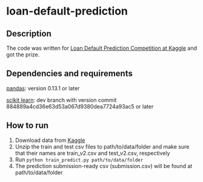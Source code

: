 loan-default-prediction
=======================

Description
-----------
The code was written for [Loan Default Prediction Competition at Kaggle](https://www.kaggle.com/c/loan-default-prediction) and got the prize. 

Dependencies and requirements
-----------------------------
[pandas](https://github.com/pydata/pandas):  version 0.13.1 or later

[scikit learn](https://github.com/scikit-learn/scikit-learn): dev branch with version commit 884889a4cd36e63d53a067d9380dea7724a93ac5 or later

How to run
----------
1. Download data from [Kaggle](https://www.kaggle.com/c/loan-default-prediction)
2. Unzip the train and test csv files to path/to/data/folder and make sure that their names are train_v2.csv and test_v2.csv, respectively
3. Run `python train_predict.py path/to/data/folder`
4. The prediction submission-ready csv (submission.csv) will be found at path/to/data/folder


